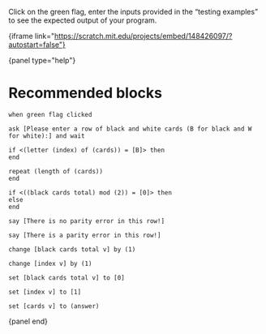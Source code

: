 Click on the green flag, enter the inputs provided in the “testing examples” to see the expected output of your program.

{iframe link="https://scratch.mit.edu/projects/embed/148426097/?autostart=false"}

{panel type="help"}

# Recommended blocks

<pre><code class="scratch:split:random">when green flag clicked

ask [Please enter a row of black and white cards (B for black and W for white):] and wait
</code></pre>

<pre><code class="scratch:split:random">if &lt;(letter (index) of (cards)) = [B]&gt; then
end

repeat (length of (cards))
end

if &lt;((black cards total) mod (2)) = [0]&gt; then
else
end
</code></pre>

<pre><code class="scratch:split:random">say [There is no parity error in this row!]

say [There is a parity error in this row!]
</code></pre>

<pre><code class="scratch:split:random">change [black cards total v] by (1)

change [index v] by (1)
</code></pre>

<pre><code class="scratch:split:random">set [black cards total v] to [0]

set [index v] to [1]

set [cards v] to (answer)
</code></pre>

{panel end}